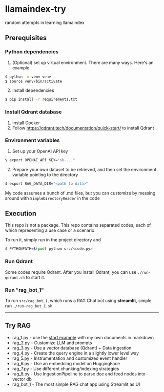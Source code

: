 # llamaindex-try
random attempts in learning llamaindex

## Prerequisites

### Python dependencies

1. (Optional) set up virtual environment.  There are many ways.  Here's an example
```bash
$ python -m venv venv
$ source venv/bin/activate
```
2. Install dependencies
```bash
$ pip install -r requirements.txt
```

### Install Qdrant database

1. Install Docker
2. Follow https://qdrant.tech/documentation/quick-start/ to install Qdrant

### Environment variables

1. Set up your OpenAI API key

```bash
$ export OPENAI_API_KEY="sk-..."
```

2. Prepare your own dataset to be retrieved, and then set the environment variable pointing to the directory

```bash
$ export RAG_DATA_DIR="<path to data>"
```

My code assumes a bunch of .md files, but you can customize by messing around with `SimpleDirectoryReader` in the code

## Execution

This repo is not a package.  This repo contains separated codes, each of which representing a use case or a scenario.

To run it, simply run in the project directory and

```bash
$ PYTHONPATH=$(pwd) python src/<code.py>
```

### Run Qdrant

Some codes require Qdrant.  After you install Qdrant, you can use `./run-qdrant.sh` to start it.

### Run "rag_bot_1"

To run `src/rag_bot_1`, which runs a RAG Chat bot using **streamlit**, simple run `./run-rag_bot_1.sh`

---

## Try RAG
* rag_1.py - use the [start example](https://docs.llamaindex.ai/en/stable/getting_started/starter_example/) with my own documents in markdown
* rag_2.py - Customize LLM and prompts
* rag_3.py - Use a vector database (Qdrant) + Data ingestion
* rag_4.py - Create the query engine in a slightly lower level way
* rag_5.py - Instrumentation and customized event handler
* rag_6.py - Use an embedding model on HuggingFace
* rag_7.py - Use different chunking/indexing strategies
* rag_8.py - Use IngestionPipeline to parse doc and feed nodes into vector db
* rag_bot_1 - The most simple RAG chat app using Streamlit as UI

